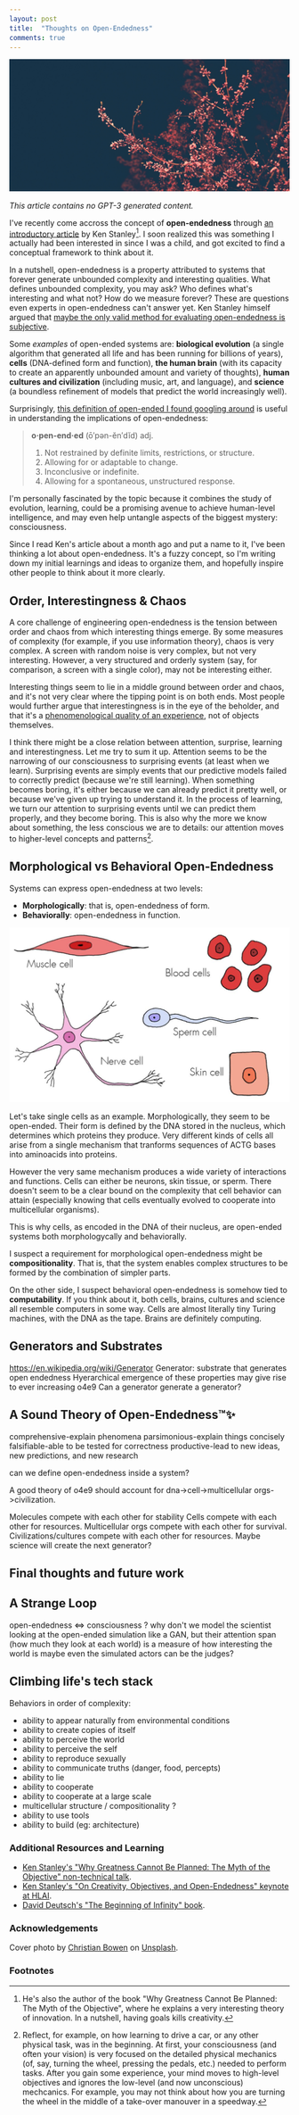 ```yaml
---
layout: post
title:  "Thoughts on Open-Endedness"
comments: true
---
```

<img class="cover" src="/img/open-endedness/cover.jpg">

*This article contains no GPT-3 generated content.*


I've recently come accross the concept of **open-endedness** through [an introductory article](https://www.oreilly.com/radar/open-endedness-the-last-grand-challenge-youve-never-heard-of/) by Ken Stanley[^1]. I soon realized this was something I actually had been interested in since I was a child, and got excited to find a conceptual framework to think about it. 

In a nutshell, open-endedness is a property attributed to systems that forever generate unbounded complexity and interesting qualities. What defines unbounded complexity, you may ask? Who defines what's interesting and what not? How do we measure forever? These are questions even experts in open-endedness can't answer yet. Ken Stanley himself argued that [maybe the only valid method for evaluating open-endedness is subjective](http://eplex.cs.ucf.edu/papers/stanley_oee2workshop16.pdf).

Some *examples* of open-ended systems are: **biological evolution** (a single algorithm that generated all life and has been running for billions of years), **cells** (DNA-defined form and function), **the human brain** (with its capacity to create an apparently unbounded amount and variety of thoughts), **human cultures and civilization** (including music, art, and language), and **science** (a boundless refinement of models that predict the world increasingly well).

Surprisingly, [this definition of open-ended I found googling around](https://www.thefreedictionary.com/open-ended) is useful in understanding the implications of open-endedness:

>  **o·pen-end·ed** (ō′pən-ĕn′dĭd)
>  adj.
> 
>  1. Not restrained by definite limits, restrictions, or structure.
>  2. Allowing for or adaptable to change.
>  3. Inconclusive or indefinite.
>  4. Allowing for a spontaneous, unstructured response.

I'm personally fascinated by the topic because it combines the study of evolution, learning, could be a promising avenue to achieve human-level intelligence, and may even help untangle aspects of the biggest mystery: consciousness.

Since I read Ken's article about a month ago and put a name to it, I've been thinking a lot about open-endedness. It's a fuzzy concept, so I'm writing down my initial learnings and ideas to organize them, and hopefully inspire other people to think about it more clearly. 

## Order, Interestingness & Chaos

A core challenge of engineering open-endedness is the tension between order and chaos from which interesting things emerge. By some measures of complexity (for example, if you use information theory), chaos is very complex. A screen with random noise is very complex, but not very interesting. However, a very structured and orderly system (say, for comparison, a screen with a single color), may not be interesting either.

Interesting things seem to lie in a middle ground between order and chaos, and it's not very clear where the tipping point is on both ends. Most people would further argue that interestingness is in the eye of the beholder, and that it's a [phenomenological quality of an experience](https://www.fastcompany.com/90247237/what-makes-a-person-or-experience-interesting), not of objects themselves. 

I think there might be a close relation between attention, surprise, learning and interestingness. Let me try to sum it up. Attention seems to be the narrowing of our consciousness to surprising events (at least when we learn). Surprising events are simply events that our predictive models failed to correctly predict (because we're still learning). When something becomes boring, it's either because we can already predict it pretty well, or because we've given up trying to understand it. In the process of learning, we turn our attention to surprising events until we can predict them properly, and they become boring. This is also why the more we know about something, the less conscious we are to details: our attention moves to higher-level concepts and patterns[^2].


## Morphological vs Behavioral Open-Endedness

Systems can express open-endedness at two levels:
- **Morphologically**: that is, open-endedness of form.
- **Behaviorally**: open-endedness in function.
<img class="post-img" src="/img/open-endedness/1.jpg">

Let's take single cells as an example. Morphologically, they seem to be open-ended. Their form is defined by the DNA stored in the nucleus, which determines which proteins they produce. Very different kinds of cells all arise from a single mechanism that tranforms sequences of ACTG bases into aminoacids into proteins. 

However the very same mechanism produces a wide variety of interactions and functions. Cells can either be neurons, skin tissue, or sperm. There doesn't seem to be a clear bound on the complexity that cell behavior can attain (especially knowing that cells eventually evolved to cooperate into multicellular organisms).

This is why cells, as encoded in the DNA of their nucleus, are open-ended systems both morphologycally and behaviorally.

I suspect a requirement for morphological open-endedness might be **compositionality**. That is, that the system enables complex structures to be formed by the combination of simpler parts. 

On the other side, I suspect behavioral open-endedness is somehow tied to **computability**. If you think about it, both cells, brains, cultures and science all resemble computers in some way. Cells are almost literally tiny Turing machines, with the DNA as the tape. Brains are definitely computing.

## Generators and Substrates

https://en.wikipedia.org/wiki/Generator
Generator: substrate that generates open endedness 
Hyerarchical emergence of these properties may give rise to ever increasing o4e9
Can a generator generate a generator? 

## A Sound Theory of Open-Endedness™✨ 

comprehensive-explain phenomena
parsimonious-explain things concisely
falsifiable-able to be tested for correctness
productive-lead to new ideas, new predictions, and new research

can we define open-endedness inside a system?

A good theory of o4e9 should account for dna->cell->multicellular orgs->civilization.

Molecules compete with each other for stability
Cells compete with each other for resources. 
Multicellular orgs compete with each other for survival. 
Civilizations/cultures compete with each other for resources. 
Maybe science will create the next generator? 

## Final thoughts and future work


## A Strange Loop
open-endedness <=> consciousness ?
why don't we model the scientist looking at the open-ended simulation
like a GAN, but their attention span (how much they look at each world)
is a measure of how interesting the world is
maybe even the simulated actors can be the judges?


## Climbing life's tech stack
Behaviors in order of complexity:

- ability to appear naturally from environmental conditions
- ability to create copies of itself
- ability to perceive the world
- ability to perceive the self
- ability to reproduce sexually
- ability to communicate truths (danger, food, percepts)
- ability to lie
- ability to cooperate
- ability to cooperate at a large scale
- multicellular structure / compositionality ?
- ability to use tools
- ability to build (eg: architecture)

### Additional Resources and Learning
- [Ken Stanley's "Why Greatness Cannot Be Planned: The Myth of the Objective" non-technical talk](https://www.youtube.com/watch?v=dXQPL9GooyI).
- [Ken Stanley's "On Creativity, Objectives, and Open-Endedness" keynote at HLAI](https://www.youtube.com/watch?v=y2I4E_UINRo).
- [David Deutsch's "The Beginning of Infinity" book](https://www.goodreads.com/book/show/12187787-the-beginning-of-infinity).


### Acknowledgements

<span>Cover photo by <a href="https://unsplash.com/@chrishcush?utm_source=unsplash&amp;utm_medium=referral&amp;utm_content=creditCopyText">Christian Bowen</a> on <a href="https://unsplash.com/s/photos/fractal?utm_source=unsplash&amp;utm_medium=referral&amp;utm_content=creditCopyText">Unsplash</a>.</span>

### Footnotes

[^1]: He's also the author of the book "Why Greatness Cannot Be Planned: The Myth of the Objective", where he explains a very interesting theory of innovation. In a nutshell, having goals kills creativity. 
[^2]: Reflect, for example, on how learning to drive a car, or any other physical task, was in the beginning. At first, your consciousness (and often your vision) is very focused on the detailed physical mechanics (of, say, turning the wheel, pressing the pedals, etc.) needed to perform tasks. After you gain some experience, your mind moves to high-level objectives and ignores the low-level (and now unconscious) mechcanics. For example, you may not think about how you are turning the wheel in the middle of a take-over manouver in a speedway.
